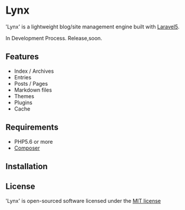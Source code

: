 # Lynx

'Lynx' is a lightweight blog/site management engine built with [Laravel5](http://laravel.com/).

In Development Process. Release,soon.

## Features

 * Index / Archives
 * Entries
 * Posts / Pages
 * Markdown files
 * Themes
 * Plugins
 * Cache

## Requirements

 * PHP5.6 or more
 * [Composer](https://github.com/composer/composer)

## Installation

## License

'Lynx' is open-sourced software licensed under the [MIT license](http://opensource.org/licenses/MIT)
